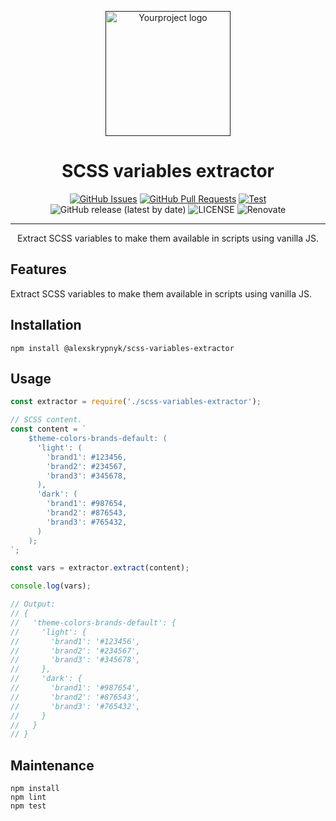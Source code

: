 <p align="center">
  <a href="" rel="noopener">
  <img width=200px height=200px src="https://placehold.jp/000000/ffffff/200x200.png?text=SCSS+variables+extractor&css=%7B%22border-radius%22%3A%22%20100px%22%7D" alt="Yourproject logo"></a>
</p>

<h1 align="center">SCSS variables extractor</h1>

<div align="center">

[![GitHub Issues](https://img.shields.io/github/issues/AlexSkrypnyk/scss-variables-extractor.svg)](https://github.com/AlexSkrypnyk/scss-variables-extractor/issues)
[![GitHub Pull Requests](https://img.shields.io/github/issues-pr/AlexSkrypnyk/scss-variables-extractor.svg)](https://github.com/AlexSkrypnyk/scss-variables-extractor/pulls)
[![Test](https://github.com/AlexSkrypnyk/scss-variables-extractor/actions/workflows/test-nodejs.yml/badge.svg)](https://github.com/AlexSkrypnyk/scss-variables-extractor/actions/workflows/test-nodejs.yml)
![GitHub release (latest by date)](https://img.shields.io/github/v/release/AlexSkrypnyk/scss-variables-extractor)
![LICENSE](https://img.shields.io/github/license/AlexSkrypnyk/scss-variables-extractor)
![Renovate](https://img.shields.io/badge/renovate-enabled-green?logo=renovatebot)

</div>

---

<p align="center"> Extract SCSS variables to make them available in scripts using vanilla JS.
    <br>
</p>


## Features

Extract SCSS variables to make them available in scripts using vanilla JS.

## Installation

    npm install @alexskrypnyk/scss-variables-extractor

## Usage

```javascript
const extractor = require('./scss-variables-extractor');

// SCSS content.
const content = `
    $theme-colors-brands-default: (
      'light': (
        'brand1': #123456,
        'brand2': #234567,
        'brand3': #345678,
      ),
      'dark': (
        'brand1': #987654,
        'brand2': #876543,
        'brand3': #765432,
      )
    );
`;

const vars = extractor.extract(content);

console.log(vars);

// Output:
// {
//   'theme-colors-brands-default': {
//     'light': {
//       'brand1': '#123456',
//       'brand2': '#234567',
//       'brand3': '#345678',
//     },
//     'dark': {
//       'brand1': '#987654',
//       'brand2': '#876543',
//       'brand3': '#765432',
//     }
//   }
// }

```

## Maintenance
    npm install
    npm lint
    npm test
